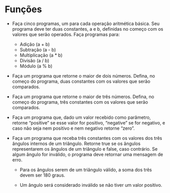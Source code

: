# Funções

- Faça cinco programas, um para cada operação aritmética básica. Seu programa deve ter duas constantes, a e b, definidas no começo com os valores que serão operados. Faça programas para:
  - Adição (a + b)
  - Subtração (a - b)
  - Multiplicação (a * b)
  - Divisão (a / b)
  - Módulo (a % b)

- Faça um programa que retorne o maior de dois números. Defina, no começo do programa, duas constantes com os valores que serão comparados.

- Faça um programa que retorne o maior de três números. Defina, no começo do programa, três constantes com os valores que serão comparados.

- Faça um programa que, dado um valor recebido como parâmetro, retorne “positive” se esse valor for positivo, “negative” se for negativo, e caso não seja nem positivo e nem negativo retorne “zero”.

- Faça um programa que receba três constantes com os valores dos três ângulos internos de um triângulo. Retorne true se os ângulos representarem os ângulos de um triângulo e false, caso contrário. Se algum ângulo for inválido, o programa deve retornar uma mensagem de erro.
  - Para os ângulos serem de um triângulo válido, a soma dos três devem ser 180 graus.

  - Um ângulo será considerado inválido se não tiver um valor positivo.
